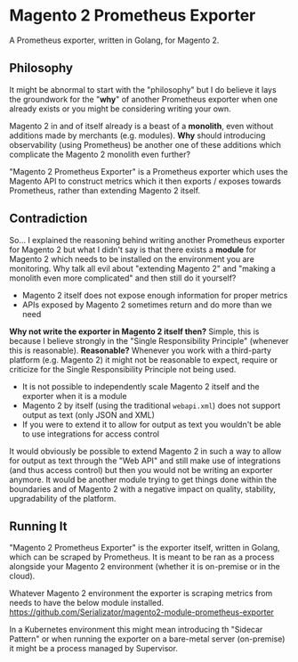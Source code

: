 # Magento 2 Prometheus Exporter
A Prometheus exporter, written in Golang, for Magento 2.

## Philosophy
It might be abnormal to start with the "philosophy" but I do believe it lays the groundwork for the "**why**" of another Prometheus exporter when one already exists or you might be considering writing your own.

Magento 2 in and of itself already is a beast of a **monolith**, even without additions made by merchants (e.g. modules). **Why** should introducing observability (using Prometheus) be another one of these additions which complicate the Magento 2 monolith even further?

"Magento 2 Prometheus Exporter" is  a Prometheus exporter which uses the Magento API to construct metrics which it then exports / exposes towards Prometheus, rather than extending Magento 2 itself.

## Contradiction
So... I explained the reasoning behind writing another Prometheus exporter for Magento 2 but what I didn't say is that there exists a **module** for Magento 2 which needs to be installed on the environment you are monitoring. Why talk all evil about "extending Magento 2" and "making a monolith even more complicated" and then still do it yourself?

- Magento 2 itself does not expose enough information for proper metrics
- APIs exposed by Magento 2 sometimes return and do more than we need

**Why not write the exporter in Magento 2 itself then?** Simple, this is because I believe strongly in the "Single Responsibility Principle" (whenever this is reasonable). **Reasonable?** Whenever you work with a third-party platform (e.g. Magento 2) it might not be reasonable to expect, require or criticize for the Single Responsibility Principle not being used.

- It is not possible to independently scale Magento 2 itself and the exporter when it is a module
- Magento 2 by itself (using the traditional `webapi.xml`) does not support output as text (only JSON and XML)
- If you were to extend it to allow for output as text you wouldn't be able to use integrations for access control

It would obviously be possible to extend Magento 2 in such a way to allow for output as text through the "Web API" and still make use of integrations (and thus access control) but then you would not be writing an exporter anymore. It would be another module trying to get things done within the boundaries and of Magento 2 with a negative impact on quality, stability, upgradability of the platform.

## Running It
"Magento 2 Prometheus Exporter" is the exporter itself, written in Golang, which can be scraped by Prometheus. It is meant to be ran as a process alongside your Magento 2 environment (whether it is on-premise or in the cloud).

Whatever Magento 2 environment the exporter is scraping metrics from needs to have the below module installed.
https://github.com/Serializator/magento2-module-prometheus-exporter

In a Kubernetes environment this might mean introducing th "Sidecar Pattern" or when running the exporter on a bare-metal server (on-premise) it might be a process managed by Supervisor.